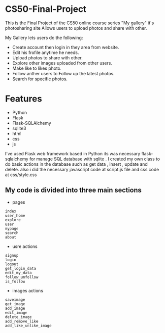 # CS50-Final-Project

This is the Final Project of the CS50 online course series "My gallery" it's photosharing site Allows users to upload photos and share with other.

My Gallery lets users do the following:

- Create account then login in they area from website.
- Edit his frofile anytime he needs.
- Upload photos to share with other.
- Explore other images uploaded from other users.
- Make like to likes photo.
- Follow anther users to Follow up the latest photos.
- Search for specific photos.

# Features

- Python
- Flask
- Flask-SQLAlchemy
- sqlite3
- html
- css
- js

I've used Flask web framework based in Python its was necessary flask-sqlalchemy for manage SQL database with sqlite . I created my own class to do basic actions in the database such as get data , insert , update and delete.
also i did the necessary javascript code at script.js file and css code at css/style.css

## My code is divided into three main sections

- pages

```
index
user_home
explore
user
mypage
search
about

```

- usre actions

```
signup
login
logout
get_login_data
edit_my_data
follow_unfollow
is_follow
```

- images actions

```
saveimage
get_image
add_image
edit_image
delete_image
add_remove_like
add_like_unlike_image

```
